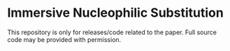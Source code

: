 # Immersive Nucleophilic Substitution
This repository is only for releases/code related to the paper.
Full source code may be provided with permission.
